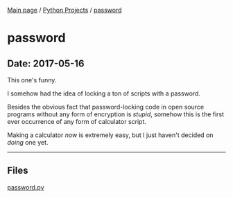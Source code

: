[Main page](/) / [Python Projects](/python) / [password](/python/2017-05-16_password)

# password

## Date: 2017-05-16

This one's funny.

I somehow had the idea of locking a ton of scripts with a password.

Besides the obvious fact that password-locking code in open source programs without any form of encryption is *stupid*, somehow this is the first ever occurrence of any form of calculator script.

Making a calculator *now* is extremely easy, but I just haven't decided on *doing* one yet.

-----

## Files

[password.py](password.py)